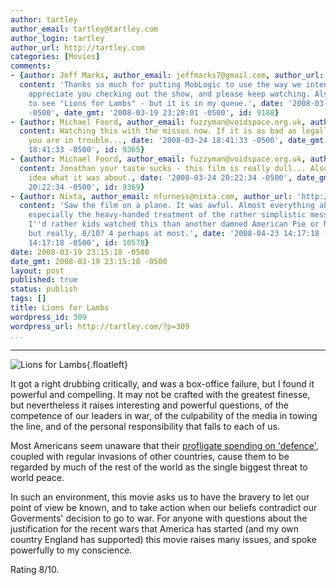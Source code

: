 ```yaml
---
author: tartley
author_email: tartley@tartley.com
author_login: tartley
author_url: http://tartley.com
categories: [Movies]
comments:
- {author: Jeff Marks, author_email: jeffmarks7@gmail.com, author_url: 'http://imarks.gmail.com',
  content: 'Thanks so much for putting MobLogic to use the way we intended it!.  Really
    appreciate you checking out the show, and please keep watching. Also, I''ve yet
    to see "Lions for Lambs" - but it is in my queue.', date: '2008-03-19 23:28:01
    -0500', date_gmt: '2008-03-19 23:28:01 -0500', id: 9188}
- {author: Michael Foord, author_email: fuzzyman@voidspace.org.uk, author_url: 'http://www.ironpythoninaction.com',
  content: Watching this with the missus now. If it is as bad as legally blonde then
    you are in trouble..., date: '2008-03-24 18:41:33 -0500', date_gmt: '2008-03-24
    18:41:33 -0500', id: 9365}
- {author: Michael Foord, author_email: fuzzyman@voidspace.org.uk, author_url: 'http://www.ironpython.info/',
  content: Jonathan your taste sucks - this film is really dull... Also I have no
    idea what it was about., date: '2008-03-24 20:22:34 -0500', date_gmt: '2008-03-24
    20:22:34 -0500', id: 9369}
- {author: Nixta, author_email: nfurness@nixta.com, author_url: 'http://nixtasinks.nixta.com',
  content: 'Saw the film on a plane. It was awful. Almost everything about it sucked,
    especially the heavy-handed treatment of the rather simplistic message. I mean,
    I''d rather kids watched this than another damned American Pie or Mission Impossible,
    but really, 8/10? 4 perhaps at most.', date: '2008-04-23 14:17:18 -0500', date_gmt: '2008-04-23
    14:17:18 -0500', id: 10578}
date: 2008-03-19 23:15:18 -0500
date_gmt: 2008-03-19 23:15:18 -0500
layout: post
published: true
status: publish
tags: []
title: Lions for Lambs
wordpress_id: 309
wordpress_url: http://tartley.com/?p=309
...
```

---

![Lions for
Lambs](http://tartley.com/wp-content/uploads/2008/03/lions-for-lambs.jpg){.floatleft}

It got a right drubbing critically, and was a box-office failure, but I
found it powerful and compelling. It may not be crafted with the
greatest finesse, but nevertheless it raises interesting and powerful
questions, of the competence of our leaders in war, of the culpability
of the media in towing the line, and of the personal responsibility that
falls to each of us.

Most Americans seem unaware that their [profligate spending on
'defence'](http://www.moblogic.tv/video/2008/03/10/whos-got-the-guns-2/),
coupled with regular invasions of other countries, cause them to be
regarded by much of the rest of the world as the single biggest threat
to world peace.

In such an environment, this movie asks us to have the bravery to let
our point of view be known, and to take action when our beliefs
contradict our Goverments' decision to go to war. For anyone with
questions about the justification for the recent wars that America has
started (and my own country England has supported) this movie raises
many issues, and spoke powerfully to my conscience.

Rating 8/10.
